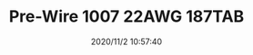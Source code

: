 ﻿---
layout: post 
title: Pre-Wire 1007 22AWG  187TAB
tags: FA 187
categories: wire-harness
overview: 
series: FASTON
part_number: 5-187-0002
thumb_img: static/202011/476-thumb-20201102185831.jpg
image: static/202011/476-20201102185831.jpg
date: 2020/11/2 10:57:40
---



